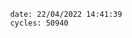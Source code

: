 

                date: 22/04/2022 14:41:39
                cycles: 50940

                         